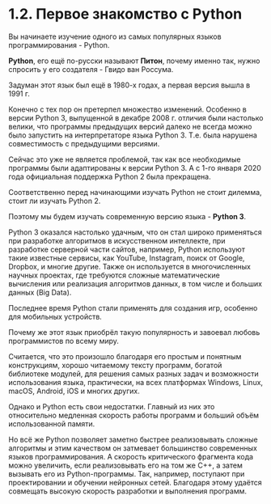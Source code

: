 # 1.2. Первое знакомство с Python

Вы начинаете изучение одного из самых популярных языков программирования - Python.

**Python**, его ещё по-русски называют **Питон**, почему именно так, нужно спросить у его создателя - Гвидо ван Россума.

Задуман этот язык был ещё в 1980-х годах, а первая версия вышла в 1991 г.

Конечно с тех пор он претерпел множество изменений. Особенно в версии Python 3, выпущенной в декабре 2008 г. отличия были настолько велики, что программы предыдущих версий далеко не всегда можно было запустить на интерпретаторе языка Python 3. Т.е. была нарушена совместимость с предыдущими версиями.

Сейчас это уже не является проблемой, так как все необходимые программы были адаптированы к версии Python 3. А с 1-го января 2020 года официальная поддержка Python 2 была прекращена.

Соответственно перед начинающими изучать Python не стоит дилемма, стоит ли изучать Python 2.

Поэтому мы будем изучать современную версию языка - **Python 3**.

Python 3 оказался настолько удачным, что он стал широко применяться при разработке алгоритмов в искусственном интеллекте, при разработке серверной части сайтов, например, Python используют такие известные сервисы, как YouTube, Instagram, поиск от Google, Dropbox, и многие другие. Также он используется в многочисленных научных проектах, где требуются сложные математические вычисления или реализация алгоритмов данных, в том числе и больших данных (Big Data).

Последнее время Python стали применять для создания игр, особенно для мобильных устройств.

Почему же этот язык приобрёл такую популярность и завоевал любовь программистов по всему миру.

Считается, что это произошло благодаря его простым и понятным конструкциям, хорошо читаемому тексту программ, богатой библиотеке модулей, для решения самых разных задач и возможности использования языка, практически, на всех платформах Windows, Linux, macOS, Android, iOS и многих других.

Однако и Python есть свои недостатки. Главный из них это относительно медленная скорость работы программ и больший объём использованной памяти.

Но всё же Python позволяет заметно быстрее реализовывать сложные алгоритмы и этим качеством он затмевает большинство современных языков программирования. А скорость критического фрагмента кода можно увеличить, если реализовывать его на том же C++, а затем вызывать его из Python-программы. Так, например, поступают при проектировании и обучении нейронных сетей. Благодаря этому удаётся совмещать высокую скорость разработки и выполнения программ.
